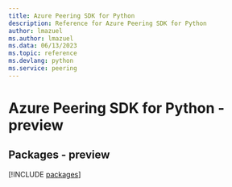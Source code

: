 ```yaml
---
title: Azure Peering SDK for Python
description: Reference for Azure Peering SDK for Python
author: lmazuel
ms.author: lmazuel
ms.data: 06/13/2023
ms.topic: reference
ms.devlang: python
ms.service: peering
---
```

# Azure Peering SDK for Python - preview
## Packages - preview
[!INCLUDE [packages](peering-index.md)]